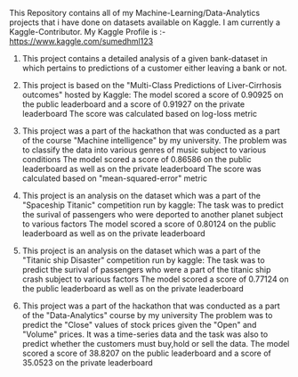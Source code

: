 This Repository contains all of my Machine-Learning/Data-Analytics projects that i have done on datasets available on Kaggle.
I am currently a Kaggle-Contributor. My Kaggle Profile is :- https://www.kaggle.com/sumedhml123

1. This project contains a detailed analysis of a given bank-dataset in which pertains to predictions of a customer either leaving a bank or not.
   
2. This project is based on the "Multi-Class Predictions of Liver-Cirrhosis outcomes" hosted by Kaggle:
    The model scored a score of 0.90925 on the public leaderboard and a score of 0.91927 on the private leaderboard
    The score was calculated based on log-loss metric

3. This project was a part of the hackathon that was conducted as a part of the course "Machine intelligence" by my university.
   The problem was to classify the data into various genres of music subject to various conditions
   The model scored a score of 0.86586 on the public leaderboard as well as on the private leaderboard
   The score was calculated based on "mean-squared-error" metric

4. This project is an analysis on the dataset which was a part of the "Spaceship Titanic" competition run by kaggle:
   The task was to predict the surival of passengers who were deported to another planet subject to various factors
   The model scored a score of 0.80124 on the public leaderboard as well as on the private leaderboard

5. This project is an analysis on the dataset which was a part of the "Titanic ship Disaster" competition run by kaggle:
   The task was to predict the surival of passengers who were a part of the titanic ship crash subject to various factors
   The model scored a score of 0.77124 on the public leaderboard as well as on the private leaderboard

6. This project was a part of the hackathon that was conducted as a part of the "Data-Analytics" course by my university
   The problem was to predict the "Close" values of stock prices given the "Open" and "Volume" prices.
   It was a time-series data and the task was also to predict whether the customers must buy,hold or sell the data.
   The model scored a score of 38.8207 on the public leaderboard and a score of 35.0523 on the private leaderboard
